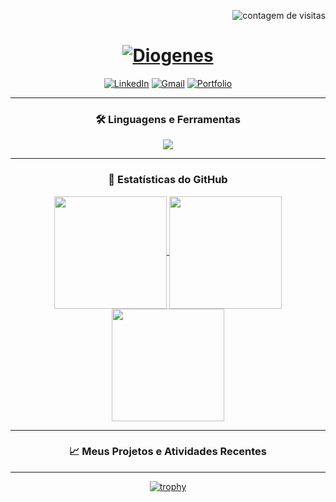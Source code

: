 <p align="right">
  <img src="https://komarev.com/ghpvc/?username=Dev-Diogelucasc&style=flat-square&color=blueviolet" alt="contagem de visitas"/>
</p>

<h1 align="center">
  <a href="https://git.io/typing-svg">
    <img src="https://readme-typing-svg.demolab.com?font=Fira+Code&weight=700&size=40&pause=1000&color=8A2BE2&center=true&vCenter=true&width=500&lines=Oi!+Eu+sou+Diogenes Cassimiro;Sou+um estudante+;Sempre+aprendendo+e+evoluindo!" alt="Diogenes">
  </a>
</h1>

<p align="center">
  <a href="https://www.linkedin.com/in/dev-cassimiro/" target="_blank"><img src="https://img.shields.io/badge/LinkedIn-0077B5?style=for-the-badge&logo=linkedin&logoColor=white" alt="LinkedIn"></a>
  <a href="dev.diogelucas@gmail.com"><img src="https://img.shields.io/badge/Gmail-D14836?style=for-the-badge&logo=gmail&logoColor=white" alt="Gmail"></a>
  <a href="https://portflio-diogenes.vercel.app/" target="_blank"><img src="https://img.shields.io/badge/Portfólio-8A2BE2?style=for-the-badge&logo=react&logoColor=white" alt="Portfolio"></a>
</p>

<hr>

<h3 align="center">🛠️ Linguagens e Ferramentas</h3>
<p align="center">
  <a href="https://skillicons.dev">
    <img src="https://skillicons.dev/icons?i=html,css,js,ts,react,nextjs,nodejs,java,python,cs,docker,git,vscode,figma,mysql,postgres,mongodb&perline=8" />
  </a>
</p>

<hr>

<h3 align="center">🚀 Estatísticas do GitHub</h3>
<div align="center">
  <a href="https://github.com/anuraghazra/github-readme-stats">
    <img align="center" height="180em" src="https://github-readme-stats.vercel.app/api?username=[SEU_USUARIO_GITHUB]&show_icons=true&theme=tokyonight&include_all_commits=true&count_private=true"/>
  </a>
  <a href="https://github.com/anuraghazra/github-readme-stats">
    <img align="center" height="180em" src="https://github-readme-stats.vercel.app/api/top-langs/?username=[SEU_USUARIO_GITHUB]&layout=compact&langs_count=7&theme=tokyonight"/>
  </a>
  <a href="https://github.com/denvercoder1/github-readme-streak-stats">
    <img align="center" height="180em" src="https://github-readme-streak-stats.herokuapp.com/?user=[SEU_USUARIO_GITHUB]&theme=tokyonight" />
  </a>
</div>

<hr>

<h3 align="center">📈 Meus Projetos e Atividades Recentes</h3>

<hr>

<p align="center">
  <a href="https://github.com/ryo-ma/github-profile-trophy">
    <img src="https://github-profile-trophy.vercel.app/?username=Dev-DiogeLucasc&theme=tokyonight&row=1&column=7" alt="trophy" />
  </a>
</p>
